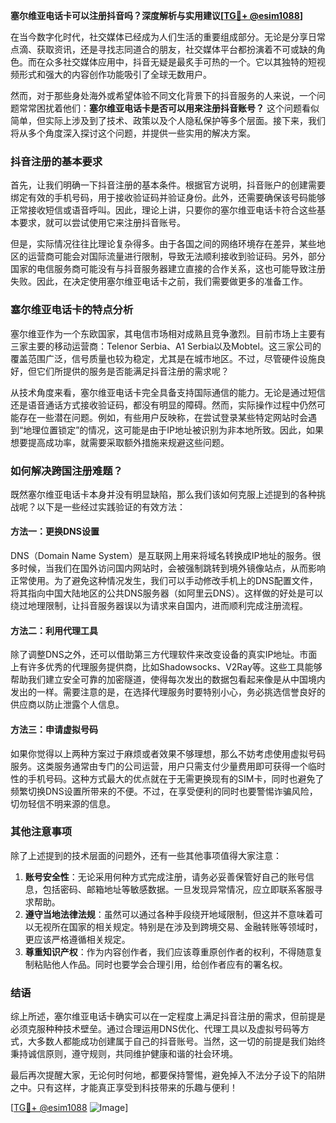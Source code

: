 **塞尔维亚电话卡可以注册抖音吗？深度解析与实用建议[[TG💪+ @esim1088](https://t.me/s/esim1088)]**

在当今数字化时代，社交媒体已经成为人们生活的重要组成部分。无论是分享日常点滴、获取资讯，还是寻找志同道合的朋友，社交媒体平台都扮演着不可或缺的角色。而在众多社交媒体应用中，抖音无疑是最炙手可热的一个。它以其独特的短视频形式和强大的内容创作功能吸引了全球无数用户。

然而，对于那些身处海外或希望体验不同文化背景下的抖音服务的人来说，一个问题常常困扰着他们：**塞尔维亚电话卡是否可以用来注册抖音账号？** 这个问题看似简单，但实际上涉及到了技术、政策以及个人隐私保护等多个层面。接下来，我们将从多个角度深入探讨这个问题，并提供一些实用的解决方案。

### 抖音注册的基本要求

首先，让我们明确一下抖音注册的基本条件。根据官方说明，抖音账户的创建需要绑定有效的手机号码，用于接收验证码并验证身份。此外，还需要确保该号码能够正常接收短信或语音呼叫。因此，理论上讲，只要你的塞尔维亚电话卡符合这些基本要求，就可以尝试使用它来注册抖音账号。

但是，实际情况往往比理论复杂得多。由于各国之间的网络环境存在差异，某些地区的运营商可能会对国际流量进行限制，导致无法顺利接收到验证码。另外，部分国家的电信服务商可能没有与抖音服务器建立直接的合作关系，这也可能导致注册失败。因此，在决定使用塞尔维亚电话卡之前，我们需要做更多的准备工作。

### 塞尔维亚电话卡的特点分析

塞尔维亚作为一个东欧国家，其电信市场相对成熟且竞争激烈。目前市场上主要有三家主要的移动运营商：Telenor Serbia、A1 Serbia以及Mobtel。这三家公司的覆盖范围广泛，信号质量也较为稳定，尤其是在城市地区。不过，尽管硬件设施良好，但它们所提供的服务是否能满足抖音注册的需求呢？

从技术角度来看，塞尔维亚电话卡完全具备支持国际通信的能力。无论是通过短信还是语音通话方式接收验证码，都没有明显的障碍。然而，实际操作过程中仍然可能存在一些潜在问题。例如，有些用户反映称，在尝试登录某些特定网站时会遇到“地理位置锁定”的情况，这可能是由于IP地址被识别为非本地所致。因此，如果想要提高成功率，就需要采取额外措施来规避这些问题。

### 如何解决跨国注册难题？

既然塞尔维亚电话卡本身并没有明显缺陷，那么我们该如何克服上述提到的各种挑战呢？以下是一些经过实践验证的有效方法：

#### 方法一：更换DNS设置
DNS（Domain Name System）是互联网上用来将域名转换成IP地址的服务。很多时候，当我们在国外访问国内网站时，会被强制跳转到境外镜像站点，从而影响正常使用。为了避免这种情况发生，我们可以手动修改手机上的DNS配置文件，将其指向中国大陆地区的公共DNS服务器（如阿里云DNS）。这样做的好处是可以绕过地理限制，让抖音服务器误以为请求来自国内，进而顺利完成注册流程。

#### 方法二：利用代理工具
除了调整DNS之外，还可以借助第三方代理软件来改变设备的真实IP地址。市面上有许多优秀的代理服务提供商，比如Shadowsocks、V2Ray等。这些工具能够帮助我们建立安全可靠的加密隧道，使得每次发出的数据包看起来像是从中国境内发出的一样。需要注意的是，在选择代理服务时要特别小心，务必挑选信誉良好的供应商以防止泄露个人信息。

#### 方法三：申请虚拟号码
如果你觉得以上两种方案过于麻烦或者效果不够理想，那么不妨考虑使用虚拟号码服务。这类服务通常由专门的公司运营，用户只需支付少量费用即可获得一个临时性的手机号码。这种方式最大的优点就在于无需更换现有的SIM卡，同时也避免了频繁切换DNS设置所带来的不便。不过，在享受便利的同时也要警惕诈骗风险，切勿轻信不明来源的信息。

### 其他注意事项

除了上述提到的技术层面的问题外，还有一些其他事项值得大家注意：

1. **账号安全性**：无论采用何种方式完成注册，请务必妥善保管好自己的账号信息，包括密码、邮箱地址等敏感数据。一旦发现异常情况，应立即联系客服寻求帮助。
2. **遵守当地法律法规**：虽然可以通过各种手段绕开地域限制，但这并不意味着可以无视所在国家的相关规定。特别是在涉及到跨境交易、金融转账等领域时，更应该严格遵循相关规定。
3. **尊重知识产权**：作为内容创作者，我们应该尊重原创作者的权利，不得随意复制粘贴他人作品。同时也要学会合理引用，给创作者应有的署名权。

### 结语

综上所述，塞尔维亚电话卡确实可以在一定程度上满足抖音注册的需求，但前提是必须克服种种技术壁垒。通过合理运用DNS优化、代理工具以及虚拟号码等方式，大多数人都能成功创建属于自己的抖音账号。当然，这一切的前提是我们始终秉持诚信原则，遵守规则，共同维护健康和谐的社会环境。

最后再次提醒大家，无论何时何地，都要保持警惕，避免掉入不法分子设下的陷阱之中。只有这样，才能真正享受到科技带来的乐趣与便利！

[[TG💪+ @esim1088](https://t.me/s/esim1088) ![Image](https://i.postimg.cc/4NQfJmqS/Snipaste-2025-05-13-00-14-12.png)]